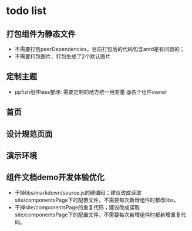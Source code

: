 # todo list

## 打包组件为静态文件
- 不需要打包peerDependencies，目前打包后的代码包含antd是有问题的；
- 不需要打包图片，打包生成了2个默认图片

## 定制主题
- ppfish组件less整理: 需要定制的地方统一用变量 @各个组件owner

## 首页

## 设计规范页面

## 演示环境

## 组件文档demo开发体验优化
- 干掉libs/markdown/source.js的硬编码；建议改成读取site/componentsPage下的配置文件，不需要每次新增组件时都改libs。
- 干掉site/componentsPage的重复代码；建议改成读取site/componentsPage下的配置文件，不需要每次新增组件时都新增重复代码。
